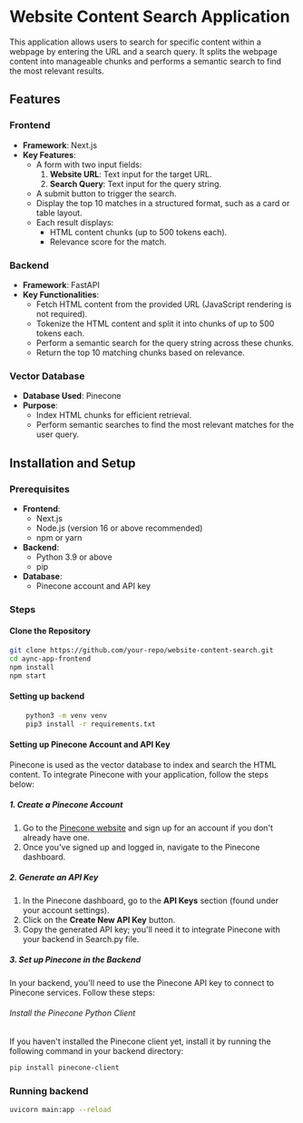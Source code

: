 # Website Content Search Application

This application allows users to search for specific content within a webpage by entering the URL and a search query. It splits the webpage content into manageable chunks and performs a semantic search to find the most relevant results.

## Features

### Frontend
- **Framework**: Next.js
- **Key Features**:
  - A form with two input fields:
    1. **Website URL**: Text input for the target URL.
    2. **Search Query**: Text input for the query string.
  - A submit button to trigger the search.
  - Display the top 10 matches in a structured format, such as a card or table layout.
  - Each result displays:
    - HTML content chunks (up to 500 tokens each).
    - Relevance score for the match.

### Backend
- **Framework**: FastAPI
- **Key Functionalities**:
  - Fetch HTML content from the provided URL (JavaScript rendering is not required).
  - Tokenize the HTML content and split it into chunks of up to 500 tokens each.
  - Perform a semantic search for the query string across these chunks.
  - Return the top 10 matching chunks based on relevance.

### Vector Database
- **Database Used**: Pinecone
- **Purpose**:
  - Index HTML chunks for efficient retrieval.
  - Perform semantic searches to find the most relevant matches for the user query.

## Installation and Setup

### Prerequisites
- **Frontend**:
  - Next.js
  - Node.js (version 16 or above recommended)
  - npm or yarn
- **Backend**:
  - Python 3.9 or above
  - pip
- **Database**:
  - Pinecone account and API key

### Steps

#### Clone the Repository
```bash
git clone https://github.com/your-repo/website-content-search.git
cd aync-app-frontend
npm install
npm start
```

#### Setting up backend
```bash
    python3 -m venv venv
    pip3 install -r requirements.txt
```

#### Setting up Pinecone Account and API Key

Pinecone is used as the vector database to index and search the HTML content. To integrate Pinecone with your application, follow the steps below:

##### 1. Create a Pinecone Account
1. Go to the [Pinecone website](https://www.pinecone.io/) and sign up for an account if you don't already have one.
2. Once you've signed up and logged in, navigate to the Pinecone dashboard.

##### 2. Generate an API Key
1. In the Pinecone dashboard, go to the **API Keys** section (found under your account settings).
2. Click on the **Create New API Key** button.
3. Copy the generated API key; you'll need it to integrate Pinecone with your backend in Search.py file.

##### 3. Set up Pinecone in the Backend

In your backend, you'll need to use the Pinecone API key to connect to Pinecone services. Follow these steps:

###### Install the Pinecone Python Client
If you haven't installed the Pinecone client yet, install it by running the following command in your backend directory:

```bash
pip install pinecone-client
```
### Running backend
```bash
uvicorn main:app --reload
```



